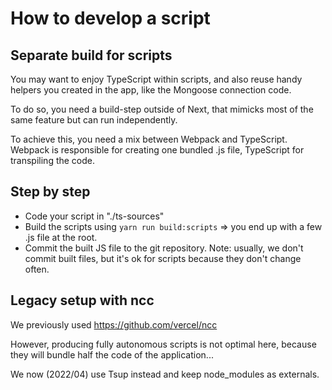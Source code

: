 # How to develop a script

## Separate build for scripts

You may want to enjoy TypeScript within scripts, and also reuse
handy helpers you created in the app, like the Mongoose connection code.

To do so, you need a build-step outside of Next, that mimicks most of the same feature
but can run independently.

To achieve this, you need a mix between Webpack and TypeScript. Webpack is responsible
for creating one bundled .js file, TypeScript for transpiling the code.


## Step by step

- Code your script in "./ts-sources"
- Build the scripts using `yarn run build:scripts` => you end up with a few .js file at the root.
- Commit the built JS file to the git repository. Note: usually, we don't commit built files,
but it's ok for scripts because they don't change often.

## Legacy setup with ncc 

We previously used https://github.com/vercel/ncc

However, producing fully autonomous scripts is not optimal here, 
because they will bundle half the code of the application...

We now (2022/04) use Tsup instead and keep node_modules as externals.


